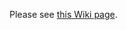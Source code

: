 Please see [this Wiki page](https://github.com/google/fhir-data-pipes/wiki/Try-out-the-FHIR-Pipelines-Controller).
